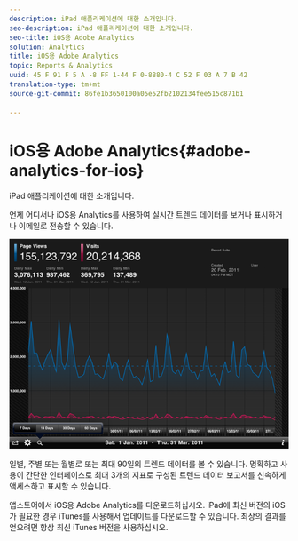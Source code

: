 ```yaml
---
description: iPad 애플리케이션에 대한 소개입니다.
seo-description: iPad 애플리케이션에 대한 소개입니다.
seo-title: iOS용 Adobe Analytics
solution: Analytics
title: iOS용 Adobe Analytics
topic: Reports & Analytics
uuid: 45 F 91 F 5 A -8 FF 1-44 F 0-8880-4 C 52 F 03 A 7 B 42
translation-type: tm+mt
source-git-commit: 86fe1b3650100a05e52fb2102134fee515c871b1

---
```



# iOS용 Adobe Analytics{#adobe-analytics-for-ios}

iPad 애플리케이션에 대한 소개입니다.

언제 어디서나 iOS용 Analytics를 사용하여 실시간 트렌드 데이터를 보거나 표시하거나 이메일로 전송할 수 있습니다.

![](assets/ipad.png)

일별, 주별 또는 월별로 또는 최대 90일의 트렌드 데이터를 볼 수 있습니다. 명확하고 사용이 간단한 인터페이스로 최대 3개의 지표로 구성된 트렌드 데이터 보고서를 신속하게 액세스하고 표시할 수 있습니다.

앱스토어에서 iOS용 Adobe Analytics를 다운로드하십시오. iPad에 최신 버전의 iOS가 필요한 경우 iTunes를 사용해서 업데이트를 다운로드할 수 있습니다. 최상의 결과를 얻으려면 항상 최신 iTunes 버전을 사용하십시오.
